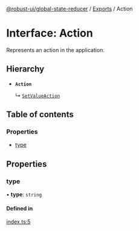 [@robust-ui/global-state-reducer](../README.md) / [Exports](../modules.md) / Action

# Interface: Action

Represents an action in the application.

## Hierarchy

- **`Action`**

  ↳ [`SetValueAction`](SetValueAction.md)

## Table of contents

### Properties

- [type](Action.md#type)

## Properties

### type

• **type**: `string`

#### Defined in

[index.ts:5](https://github.com/nahuelRosas/robust-ui/blob/4beab69/packages/reducer/global-state-reducer/src/index.ts#L5)
